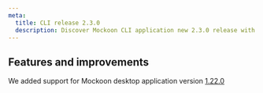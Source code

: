 ```yaml
---
meta:
  title: CLI release 2.3.0
  description: Discover Mockoon CLI application new 2.3.0 release with support for desktop application v1.22.0 new features
---
```


## Features and improvements

We added support for Mockoon desktop application version [1.22.0](/releases/desktop/1.22.0/)
